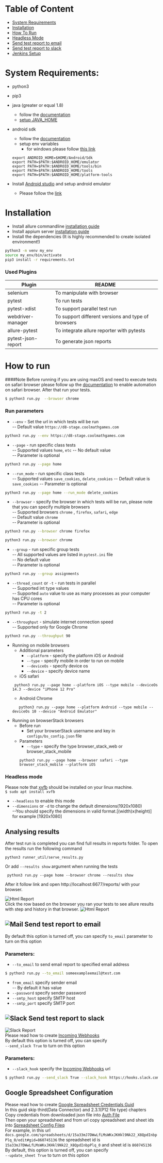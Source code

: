 # Table of Content
* [System Requirements](#system-requirements)
* [Installation](#installation)
* [How To Run](#how-to-run)
* [Headless Mode](#headless-mode)
* [Send test report to email](#-send-test-report-to-email)
* [Send test report to slack](#-send-test-report-to-slack)
* [Jenkins Setup](#-jenkins-setup)

# System Requirements:
 - python3 
 - pip3
 - java (greater or equal 1.8)
    - follow the [documentation](https://openjdk.java.net/install/)
    - [setup JAVA_HOME](https://docs.oracle.com/cd/E19182-01/821-0917/inst_jdk_javahome_t/index.html)
 - android sdk 
    - follow the [documentation](https://developer.android.com/studio?gclid=CjwKCAjw55-HBhAHEiwARMCszi_0dC0feIzvsoZFOVkNJOljiglPqSL2JXrjVWycwDsHEAQ63GHgqRoCjdkQAvD_BwE&gclsrc=aw.ds)
    - setup env variables
        - for windows please follow [this link](https://www.360logica.com/blog/how-to-set-path-environmental-variable-for-sdk-in-windows/)

    ```
    export ANDROID_HOME=$HOME/Android/Sdk
    export PATH=$PATH:$ANDROID_HOME/emulator
    export PATH=$PATH:$ANDROID_HOME/tools/bin
    export PATH=$PATH:$ANDROID_HOME/tools
    export PATH=$PATH:$ANDROID_HOME/platform-tools
  - Install [Android studio](https://developer.android.com/studio?gclid=CjwKCAjw55-HBhAHEiwARMCszgzs3oY1Ypzrc0e7WyfRQJecX0liHM-4rK-uD2l4bwgpUzwOjAPSDhoCVCUQAvD_BwE&gclsrc=aw.ds) and setup android emulator
    - Please follow the [link](https://developer.android.com/studio/run/managing-avds)

# Installation
  - Install allure commandline [installation guide](https://docs.qameta.io/allure/#_installing_a_commandline)  
  - Install appium server [installation guide](https://www.browserstack.com/guide/download-and-install-appium)
  - Install the dependencies (It is highly recommended to create isolated environment!)
  ```sh
  python3 -m venv my_env
  source my_env/bin/activate
  pip3 install -r requirements.txt
  ```
### Used Plugins

| Plugin | README |
| ------ | ------ |
| selenium | To manipulate with browser|
| pytest | To run tests |
| pytest-xdist | To support parallel test run |
| webdriver-manager | To support different versions and type of browsers |
| allure-pytest | To integrate allure reporter with pytests |
| pytest-json-report | To generate json reports |


# How to run

####Note
Before running if you are using masOS and need to execute tests on 
safari browser please follow up the [documentation](https://support.accelq.com/hc/en-us/articles/360028346351-Setting-up-Safari-browser-for-automation)
to enable automation on safari browser. After that run your tests.

 ```sh
$ python3 run.py  --browser chrome
 ```

### Run parameters
- ```--env``` - Set the url in which tests will be run  
 -- Default value ```https://d8-stage.coolmathgames.com```

```sh
python3 run.py --env https://d8-stage.coolmathgames.com
```
- ```--page``` - run specific class tests  
 -- Supported values ```home```, ```etc```
 -- No default value  
 -- Parameter is optional  
```sh
python3 run.py --page home
```
- ```--run_mode``` - run specific class tests  
 -- Supported values ```save_cookies```, ```delete_cookies```
 -- Default value is ```save_cookies```
 -- Parameter is optional  
```sh
python3 run.py --page home --run_mode delete_cookies
```
- ```--browser``` - specify the browser in which tests will be run, please note that you can specify multiple browsers  
 -- Supported browsers ```chrome``` , ```firefox```, ```safari```, ```edge```  
 -- Default value ```chrome```  
 -- Parameter is optional  
```sh
python3 run.py --browser chrome firefox
```

```sh
python3 run.py --browser chrome
```

- ```--group``` - run specific group tests  
 -- All supported values are listed in ```pytest.ini``` file  
 -- No default value  
 -- Parameter is optional   
```sh
python3 run.py --group assignments
```
- ```--thread_count``` or ```-t``` - run tests in parallel  
 -- Supported int type values   
 -- Supported ```auto``` value to use as many processes as your computer has CPU cores   
 -- Parameter is optional   
```sh
python3 run.py -t 2
```

- ```--throughput``` - simulate internet connection speed  
 -- Supported only for Google Chrome
```sh
python3 run.py --throughput 90
```
- Running on mobile browsers
    - Additional parameters
        - `--platform` - specify the platform iOS or Android
        - `--type` - specify mobile in order to run on mobile
        - `--deviceOs` - specify device os
        - `--device` - specify device name
    - iOS safari
    ```
     python3 run.py --page home --platform iOS --type mobile --deviceOs 14.3 --device "iPhone 12 Pro"
    ``` 
  - Android Chrome
  ```
     python3 run.py --page home --platform Android --type mobile --deviceOs 10 --device "Android Emulator"
    ``` 
- Running on browserStack browsers
    - Before run
        - Set your browserStack username and key in `configs/bs_config.json` file
    - Parameters
        - `--type` - specify the type browser_stack_web or browser_stack_mobile
        ```
      python3 run.py --page home --browser safari --type browser_stack_mobile --platform iOS
      ```
### Headless mode  
Please note that [xvfb](https://www.x.org/releases/X11R7.6/doc/man/man1/Xvfb.1.xhtml) should be installed on your linux machine.  
```$ sudo apt install xvfb```
- ```--headless``` to enable this mode  
- ``--dimensions`` or ```-d``` to change the default dimensions(1920x1080)  
  --You should specify the dimensions in valid format.[(width)x(height)] for example [1920x1080]  

## Analysing results
After test run is completed you can find full results in reports folder.
To open the results run the following command
```buildoutcfg
python3 runner_util/serve_results.py
```
Or add `--results show` argument when running the tests

```buildoutcfg
 python3 run.py --page home --browser chrome --results show
```

After it follow link and open  http://localhost:6677/reports/ with your browser.

![Html Report](docs/html_results/result1.png)  
Click the row based on the browser you ran your tests to see allure results with step and history in that browser.
![Html Report](docs/html_results/allure_results.png)  

## ![Mail](docs/mail/mail.png) Send test report to email  

By default this option is turned off, you can specify ```to_email``` parameter to turn on this option  
### Parameters:  
- ```--to_email``` to send email report to specified email address  
```sh
$ python3 run.py --to_email someexampleemail@test.com
```
- ```from_email``` specify sender email  
 -- By default it has value  
- ```--password``` specify sender password  
- ```--smtp_host``` specify SMTP host  
- ```--smtp_port``` specify SMTP port  

## ![Slack](docs/slack/slack.png) Send test report to slack  
![Slack Report](docs/slack/slack_report.png)  
Please read how to create [Incoming Webhooks](https://api.slack.com/messaging/webhooks)  
By default this option is turned off, you can specify  
```--send_slack True``` to turn on this option  

### Parameters:
- ```--slack_hook``` specify the [Incoming Webhooks](https://api.slack.com/messaging/webhooks) url  

```sh
$ python3 run.py --send_slack True --slack_hook https://hooks.slack.com/services/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
```

## Google Spreadsheet Configuration
Please read how to create [Google Spreadsheet Credentials Guid](https://www.dundas.com/support/learning/documentation/connect-to-data/how-to/connecting-to-google-sheets)  
In this guid skip third(Data Connector) and 2.3.1(P12 file type) chapters  
Copy credentials from downloaded json file into [Auth File](configs/cmg_automation_auth.json)  
Then open your spreadsheet and from url copy spreadsheet and sheet ids into [Spreadsheet Config Fileq](configs/spreadsheet_config.json)  
For example, in this url ```docs.google.com/spreadsheets/d/15a33mJ7DWwLfLMsWKxJKHkl9Nk22_X8QpdInbpPlq_0/edit#gid=860745136```
the spreadsheet id is ```15a33mJ7DWwLfLMsWKxJKHkl9Nk22_X8QpdInbpPlq_0``` and sheet id is ```860745136```  
By default, this option is turned off, you can specify  
```--update_sheet True``` to turn on this option
